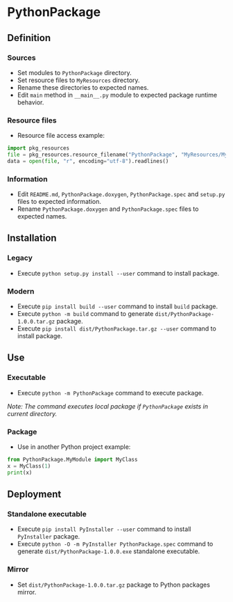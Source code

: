 # PythonPackage

## Definition

### Sources

* Set modules to `PythonPackage` directory.
* Set resource files to `MyResources` directory.
* Rename these directories to expected names.
* Edit `main` method in `__main__.py` module to expected package runtime behavior.

### Resource files

* Resource file access example:

```python
import pkg_resources
file = pkg_resources.resource_filename("PythonPackage", "MyResources/MyFile.txt")
data = open(file, "r", encoding="utf-8").readlines()
```

### Information

* Edit `README.md`, `PythonPackage.doxygen`, `PythonPackage.spec` and `setup.py` files to expected information.
* Rename `PythonPackage.doxygen` and `PythonPackage.spec` files to expected names.

## Installation

### Legacy

* Execute `python setup.py install --user` command to install package.

### Modern

* Execute `pip install build --user` command to install `build` package.
* Execute `python -m build` command to generate `dist/PythonPackage-1.0.0.tar.gz` package.
* Execute `pip install dist/PythonPackage.tar.gz --user` command to install package.

## Use

### Executable

* Execute `python -m PythonPackage` command to execute package.

_Note: The command executes local package if `PythonPackage` exists in current directory._

### Package

* Use in another Python project example:

```python
from PythonPackage.MyModule import MyClass
x = MyClass(1)
print(x)
```

## Deployment

### Standalone executable

* Execute `pip install PyInstaller --user` command to install `PyInstaller` package.
* Execute `python -O -m PyInstaller PythonPackage.spec` command to generate `dist/PythonPackage-1.0.0.exe` standalone executable.

### Mirror

* Set `dist/PythonPackage-1.0.0.tar.gz` package to Python packages mirror.
